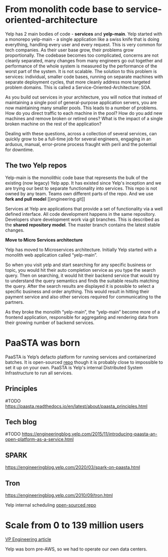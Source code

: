 
# From monolith code base to service-oriented-architecture

Yelp has 2 main bodies of code - **services** and **yelp-main**. Yelp started with a monorepo yelp-main - a single application like a swiss knife that is doing everything, handling every user and every request. This is very common for tech companies. As their user base grow, their problems grow proportionally. The codebase becomes too complicated, concerns are not cleanly separated, many changes from many engineers go out together and performance of the whole system is measured by the performance of the worst part of the system. It is not scalable. The solution to this problem is services: individual, smaller code bases, running on separate machines with separate deployment cycles, that more cleanly address more targeted problem domains. This is called a Service-Oriented-Architecture: SOA.

As you build out services in your architecture, you will notice that instead of maintaining a single pool of general-purpose application servers, you are now maintaining many smaller pools. This leads to a number of problems. How do you direct traffic to each machine in the pool? How do you add new machines and remove broken or retired ones? What is the impact of a single broken machine on the rest of the application?

Dealing with these questions, across a collection of several services, can quickly grow to be a full-time job for several engineers, engaging in an arduous, manual, error-prone process fraught with peril and the potential for downtime.

## The two Yelp repos

Yelp-main is the monolithic code base that represents the bulk of the existing (now legacy) Yelp app. It has existed since Yelp's inception and we are trying our best to separate functionality into services. This repo is not owned by any team. Teams own different parts of the repo. And we use **fork and pull model** [[engineering.git]]

Services at Yelp are applications that provide a set of functionality via a well defined  interface. All code development happens in the same repository. Developers share development work via git branches. This is described as the **shared repository model**. The master branch contains the latest stable changes.

**Move to Micro Services architecture**

Yelp has moved to Microservices architecture. Initially Yelp started with a monolith web application called “yelp-main”.

So when you visit yelp and start searching for any specific business or topic, you would hit their auto completion service as you type the search query. Then on searching, it would hit their backend service that would try to understand the query semantics and finds the suitable results matching the query. After the search results are displayed it is possible to select a specific business and order anything. This would result in hitting their payment service and also other services required for communicating to the partners.

As they broke the monolith “yelp-main”, the “yelp-main” become more of a frontend application, responsible for aggregating and rendering data from their growing number of backend services.



# PaaSTA was born

PaaSTA is Yelp’s defacto platform for running services and containerized batches. It is open-sourced [repo](https://github.com/Yelp/paasta) though it is probably close to impossible to set it up on your own. PaaSTA is Yelp's internal Distributed System Infrastructure to run all services.

## Principles
#TODO https://paasta.readthedocs.io/en/latest/about/paasta_principles.html


## Tech blog
#TODO
https://engineeringblog.yelp.com/2015/11/introducing-paasta-an-open-platform-as-a-service.html



## SPARK
https://engineeringblog.yelp.com/2020/03/spark-on-paasta.html

## Tron
https://engineeringblog.yelp.com/2010/09/tron.html

Yelp internal scheduling 
[open-sourced repo](https://github.com/Yelp/Tron)


# Scale from 0 to 139 million users

[VP Engineering article](https://engineeringblog.yelp.com/2014/10/scaling-traffic-from-0-to-139-million-unique-visitors.html)


Yelp was born pre-AWS, so we had to operate our own data centers.